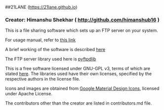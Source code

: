 ##21LANE (https://21lane.github.io)

### Creator: Himanshu Shekhar ( http://github.com/himanshub16 )
This is a file sharing software which sets up an FTP server on your system.

For usage manual, refer to [this link](https://21lane.github.io/howto.html)

A brief working of the software is described [here](https://21lane.github.io/working.html)

The FTP server library used here is [pyftpdlib](https://github.com/giampaolo/pyftpdlib)

This is a free software licensed under GNU-GPL v3, terms of which are stated [here](https://www.gnu.org/licenses/gpl-3.0.en.html).
The libraries used have their own licenses, specified by the respective authors in the license file.

Icons and images are obtained from [Google Material Design Icons](https://design.google.com/icons), licensed under Apache License.

The contributors other than the creator are listed in contributors.md file.